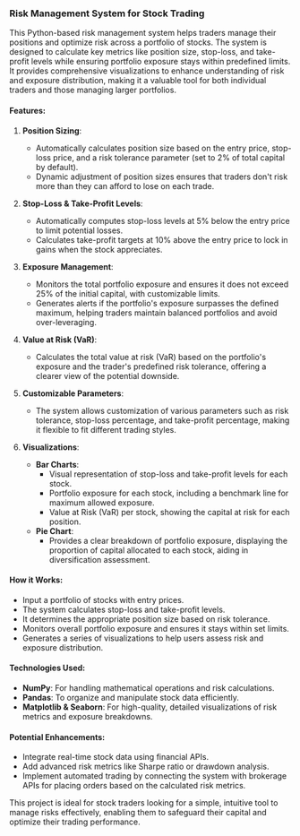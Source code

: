 ### Risk Management System for Stock Trading

This Python-based risk management system helps traders manage their positions and optimize risk across a portfolio of stocks. The system is designed to calculate key metrics like position size, stop-loss, and take-profit levels while ensuring portfolio exposure stays within predefined limits. It provides comprehensive visualizations to enhance understanding of risk and exposure distribution, making it a valuable tool for both individual traders and those managing larger portfolios.

#### Features:
1. **Position Sizing**: 
   - Automatically calculates position size based on the entry price, stop-loss price, and a risk tolerance parameter (set to 2% of total capital by default).
   - Dynamic adjustment of position sizes ensures that traders don't risk more than they can afford to lose on each trade.

2. **Stop-Loss & Take-Profit Levels**:
   - Automatically computes stop-loss levels at 5% below the entry price to limit potential losses.
   - Calculates take-profit targets at 10% above the entry price to lock in gains when the stock appreciates.

3. **Exposure Management**:
   - Monitors the total portfolio exposure and ensures it does not exceed 25% of the initial capital, with customizable limits.
   - Generates alerts if the portfolio's exposure surpasses the defined maximum, helping traders maintain balanced portfolios and avoid over-leveraging.

4. **Value at Risk (VaR)**:
   - Calculates the total value at risk (VaR) based on the portfolio's exposure and the trader's predefined risk tolerance, offering a clearer view of the potential downside.

5. **Customizable Parameters**:
   - The system allows customization of various parameters such as risk tolerance, stop-loss percentage, and take-profit percentage, making it flexible to fit different trading styles.

6. **Visualizations**:
   - **Bar Charts**:
     - Visual representation of stop-loss and take-profit levels for each stock.
     - Portfolio exposure for each stock, including a benchmark line for maximum allowed exposure.
     - Value at Risk (VaR) per stock, showing the capital at risk for each position.
   - **Pie Chart**:
     - Provides a clear breakdown of portfolio exposure, displaying the proportion of capital allocated to each stock, aiding in diversification assessment.

#### How it Works:
- Input a portfolio of stocks with entry prices.
- The system calculates stop-loss and take-profit levels.
- It determines the appropriate position size based on risk tolerance.
- Monitors overall portfolio exposure and ensures it stays within set limits.
- Generates a series of visualizations to help users assess risk and exposure distribution.

#### Technologies Used:
- **NumPy**: For handling mathematical operations and risk calculations.
- **Pandas**: To organize and manipulate stock data efficiently.
- **Matplotlib & Seaborn**: For high-quality, detailed visualizations of risk metrics and exposure breakdowns.

#### Potential Enhancements:
- Integrate real-time stock data using financial APIs.
- Add advanced risk metrics like Sharpe ratio or drawdown analysis.
- Implement automated trading by connecting the system with brokerage APIs for placing orders based on the calculated risk metrics.

This project is ideal for stock traders looking for a simple, intuitive tool to manage risks effectively, enabling them to safeguard their capital and optimize their trading performance.
